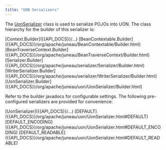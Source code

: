 ```yaml
---
title: "UON Serializers"
---
```


The [UonSerializer]({{API_DOCS}}/org/apache/juneau/uon/UonSerializer.html) class is used to serialize POJOs into UON.
The class hierarchy for the builder of this serializer is:

<tree>
<node-0><java-abstract-class>[Context.Builder]({{API_DOCS}}/...)</java-abstract-class></node-0>
<node-1><java-abstract-class>[BeanContextable.Builder]({{API_DOCS}}/org/apache/juneau/BeanContextable/Builder.html)</java-abstract-class></node-1>
<node-2><java-abstract-class>[BeanTraverseContext.Builder]({{API_DOCS}}/org/apache/juneau/BeanTraverseContext/Builder.html)</java-abstract-class></node-2>
<node-3><java-abstract-class>[Serializer.Builder]({{API_DOCS}}/org/apache/juneau/serializer/Serializer/Builder.html)</java-abstract-class></node-3>
<node-4><java-abstract-class>[WriterSerializer.Builder]({{API_DOCS}}/org/apache/juneau/serializer/WriterSerializer/Builder.html)</java-abstract-class></node-4>
<node-5><java-class>[UonSerializer.Builder]({{API_DOCS}}/org/apache/juneau/uon/UonSerializer/Builder.html)</java-class></node-5>
</tree>

Refer to the builder javadocs for configurable settings.
The following pre-configured serializers are provided for convenience:

<tree>
<node-0><java-class>[UonSerializer]({{API_DOCS}}/...)</java-class></node-0>
<node-1><javac-field>[DEFAULT]({{API_DOCS}}/org/apache/juneau/uon/UonSerializer.html#DEFAULT)</javac-field></node-1>
<node-1><javac-field>[DEFAULT_ENCODING]({{API_DOCS}}/org/apache/juneau/uon/UonSerializer.html#DEFAULT_ENCODING)</javac-field></node-1>
<node-1><javac-field>[DEFAULT_READABLE]({{API_DOCS}}/org/apache/juneau/uon/UonSerializer.html#DEFAULT_READABLE)</javac-field></node-1>
</tree>